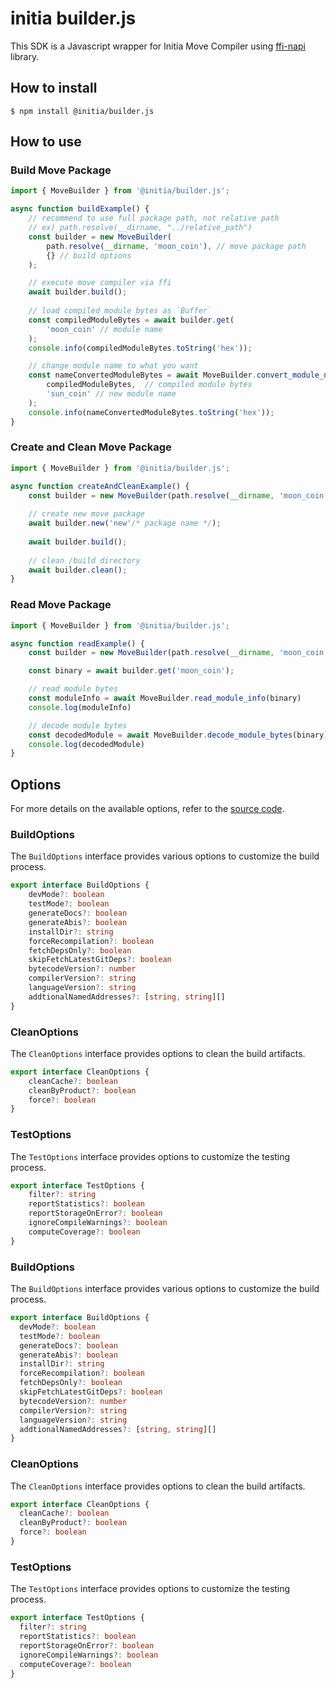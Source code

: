 # initia builder.js

This SDK is a Javascript wrapper for Initia Move Compiler using [ffi-napi](https://www.npmjs.com/package/ffi-napi) library.

## How to install

```
$ npm install @initia/builder.js
```

## How to use

### Build Move Package

```ts
import { MoveBuilder } from '@initia/builder.js';

async function buildExample() {
    // recommend to use full package path, not relative path
    // ex) path.resolve(__dirname, "../relative_path")
    const builder = new MoveBuilder(
        path.resolve(__dirname, 'moon_coin'), // move package path 
        {} // build options
    );

    // execute move compiler via ffi
    await builder.build();
    
    // load compiled module bytes as `Buffer`
    const compiledModuleBytes = await builder.get(
        'moon_coin' // module name
    );
    console.info(compiledModuleBytes.toString('hex'));

    // change module name to what you want
    const nameConvertedModuleBytes = await MoveBuilder.convert_module_name(
        compiledModuleBytes,  // compiled module bytes
        'sun_coin' // new module name 
    );
    console.info(nameConvertedModuleBytes.toString('hex'));
}

```

### Create and Clean Move Package

```ts
import { MoveBuilder } from '@initia/builder.js';

async function createAndCleanExample() {
    const builder = new MoveBuilder(path.resolve(__dirname, 'moon_coin'), {});
    
    // create new move package
    await builder.new('new'/* package name */);
    
    await builder.build();
    
    // clean /build directory
    await builder.clean();
}
```

### Read Move Package

```ts
import { MoveBuilder } from '@initia/builder.js';

async function readExample() {
    const builder = new MoveBuilder(path.resolve(__dirname, 'moon_coin'), {});

    const binary = await builder.get('moon_coin');

    // read module bytes
    const moduleInfo = await MoveBuilder.read_module_info(binary)
    console.log(moduleInfo)

    // decode module bytes
    const decodedModule = await MoveBuilder.decode_module_bytes(binary);
    console.log(decodedModule)
}
```

## Options

For more details on the available options, refer to the [source code](src/types/options.ts).

### BuildOptions
The `BuildOptions` interface provides various options to customize the build process.

```ts
export interface BuildOptions {
    devMode?: boolean
    testMode?: boolean
    generateDocs?: boolean
    generateAbis?: boolean
    installDir?: string
    forceRecompilation?: boolean
    fetchDepsOnly?: boolean
    skipFetchLatestGitDeps?: boolean
    bytecodeVersion?: number
    compilerVersion?: string
    languageVersion?: string
    addtionalNamedAddresses?: [string, string][]
}
```

### CleanOptions
The `CleanOptions` interface provides options to clean the build artifacts.

```ts
export interface CleanOptions {
    cleanCache?: boolean
    cleanByProduct?: boolean
    force?: boolean
}
```

### TestOptions
The `TestOptions` interface provides options to customize the testing process.

```ts
export interface TestOptions {
    filter?: string
    reportStatistics?: boolean
    reportStorageOnError?: boolean
    ignoreCompileWarnings?: boolean
    computeCoverage?: boolean
}
```

### BuildOptions
The `BuildOptions` interface provides various options to customize the build process.

```ts
export interface BuildOptions {
  devMode?: boolean
  testMode?: boolean
  generateDocs?: boolean
  generateAbis?: boolean
  installDir?: string
  forceRecompilation?: boolean
  fetchDepsOnly?: boolean
  skipFetchLatestGitDeps?: boolean
  bytecodeVersion?: number
  compilerVersion?: string
  languageVersion?: string
  addtionalNamedAddresses?: [string, string][]
}
```

### CleanOptions
The `CleanOptions` interface provides options to clean the build artifacts.

```ts
export interface CleanOptions {
  cleanCache?: boolean
  cleanByProduct?: boolean
  force?: boolean
}
```

### TestOptions
The `TestOptions` interface provides options to customize the testing process.

```ts
export interface TestOptions {
  filter?: string
  reportStatistics?: boolean
  reportStorageOnError?: boolean
  ignoreCompileWarnings?: boolean
  computeCoverage?: boolean
}
```
